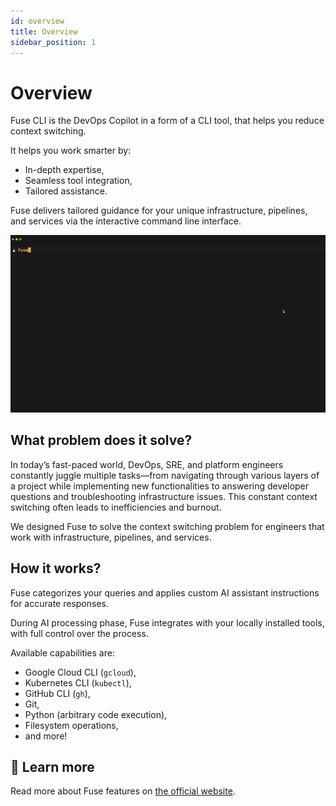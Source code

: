 ```yaml
---
id: overview
title: Overview
sidebar_position: 1
---
```


# Overview

Fuse CLI is the DevOps Copilot in a form of a CLI tool, that helps you reduce context switching.

It helps you work smarter by:

- In-depth expertise,
- Seamless tool integration,
- Tailored assistance.

Fuse delivers tailored guidance for your unique infrastructure, pipelines, and services via the interactive command line interface.

![Using fuse in CLI](./assets/prompt.gif)

## What problem does it solve?

In today’s fast-paced world, DevOps, SRE, and platform engineers constantly juggle multiple tasks—from navigating through various layers of a project while implementing new functionalities to answering developer questions and troubleshooting infrastructure issues. This constant context switching often leads to inefficiencies and burnout.

We designed Fuse to solve the context switching problem for engineers that work with infrastructure, pipelines, and services.

## How it works?

Fuse categorizes your queries and applies custom AI assistant instructions for accurate responses.

During AI processing phase, Fuse integrates with your locally installed tools, with full control over the process.

Available capabilities are:

- Google Cloud CLI (`gcloud`),
- Kubernetes CLI (`kubectl`),
- GitHub CLI (`gh`),
- Git,
- Python (arbitrary code execution),
- Filesystem operations,
- and more!

## 📖 Learn more

Read more about Fuse features on [the official website](https://botkube.io/fuse/).
